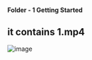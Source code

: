 
#### Folder - 1 Getting Started

## it contains 1.mp4

![image](https://github.com/user-attachments/assets/40ffd3f2-49e9-45a6-b6e4-7b9de636d02f)
